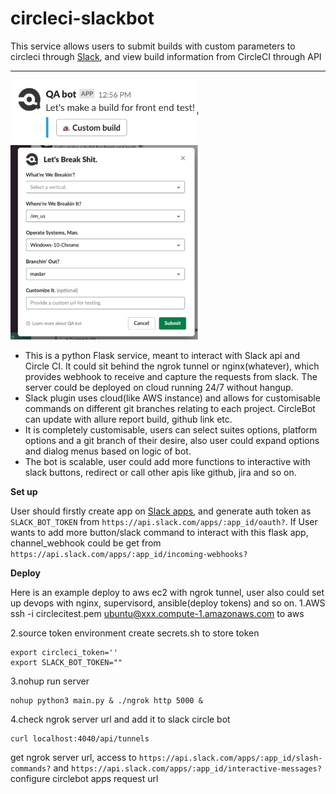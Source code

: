 # circleci-slackbot
This service allows users to submit builds with custom parameters to circleci through [Slack](https://slack.com/), and view build information from CircleCI through API

---
<img src="docs/trigger_test.png" width=300>
<img src="docs/dialog_menu.png" width=300>

* This is a python Flask service, meant to interact with Slack api and Circle CI. It could sit behind the ngrok tunnel or nginx(whatever), which provides webhook to receive and capture the requests from slack. The server could be deployed on cloud running 24/7 without hangup.
* Slack plugin uses cloud(like AWS instance) and allows for customisable commands on different git branches relating to each project. CircleBot can update with allure report build, github link etc.
* It is completely customisable, users can select suites options, platform options and a git branch of their desire, also user could expand options and dialog menus based on logic of bot.
* The bot is scalable, user could add more functions to interactive with slack buttons, redirect or call other apis like github, jira and so on.

**Set up**

User should firstly create app on [Slack apps](https://api.slack.com/apps), and generate auth token as `SLACK_BOT_TOKEN` from `https://api.slack.com/apps/:app_id/oauth?`. If User wants to add more button/slack command to interact with this flask app, channel_webhook could be get from `https://api.slack.com/apps/:app_id/incoming-webhooks?`

**Deploy**

Here is an example deploy to aws ec2 with ngrok tunnel, user also could set up devops with nginx, supervisord, ansible(deploy tokens) and so on.
1.AWS 
ssh -i circlecitest.pem ubuntu@xxx.compute-1.amazonaws.com to aws

2.source token environment
create secrets.sh to store token
```
export circleci_token=''
export SLACK_BOT_TOKEN=""
```
3.nohup run server
```
nohup python3 main.py & ./ngrok http 5000 &
```
4.check ngrok server url and add it to slack circle bot
```
curl localhost:4040/api/tunnels
```
get ngrok server url, 
access to `https://api.slack.com/apps/:app_id/slash-commands?`
and `https://api.slack.com/apps/:app_id/interactive-messages?`
 configure circlebot apps request url
